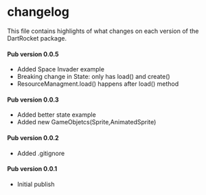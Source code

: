 # changelog

This file contains highlights of what changes on each version of the DartRocket
package.

#### Pub version 0.0.5
  * Added Space Invader example
  * Breaking change in State: only has load() and create()
  * ResourceManagment.load() happens after load() method

#### Pub version 0.0.3
  * Added better state example
  * Added new GameObjetcs(Sprite,AnimatedSprite)
  
#### Pub version 0.0.2
  * Added .gitignore

#### Pub version 0.0.1
  * Initial publish